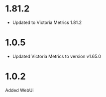 # 1.81.2
- Updated to Victoria Metrics 1.81.2

# 1.0.5

- Updated Victoria Metrics to version v1.65.0

# 1.0.2 
Added WebUi
